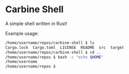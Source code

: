 # Carbine Shell

A simple shell written in Rust!

Example usage:
```bash
/home/username/repos/carbine-shell $ ls
Cargo.lock  Cargo.toml	LICENSE  README  src  target
/home/username/repos/carbine-shell $ cd ..
/home/username/repos $ bash -c "echo $HOME"
/home/username
/home/username/repos $
```
